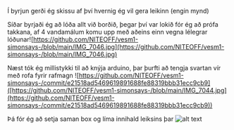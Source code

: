 Í byrjun gerði ég skissu af því hvernig ég vil gera leikinn (engin mynd)

Síðar byrjaði ég að lóða allt við borðið, þegar því var lokið fór ég að prófa takkana, af 4 vandamálum komu upp með aðeins einn vegna lélegrar lóðunar![https://github.com/NITEOFF/vesm1-simonsays-/blob/main/IMG_7046.jpg](https://github.com/NITEOFF/vesm1-simonsays-/blob/main/IMG_7046.jpg)

Næst tók ég millistykki til að knýja arduino, þar þurfti að tengja svartan vír með rofa fyrir rafmagn
![https://github.com/NITEOFF/vesm1-simonsays-/commit/e21518ad5469619891688fe88319bbb31ecc9cb9]([https://github.com/NITEOFF/vesm1-simonsays-/blob/main/IMG_7044.jpg](https://github.com/NITEOFF/vesm1-simonsays-/commit/e21518ad5469619891688fe88319bbb31ecc9cb9))

Þá fór ég að setja saman box og líma innihald leiksins þar
![[alt text](https://github.com/NITEOFF/vesm1-simonsays-/blob/main/IMG_7044.jpg)]([image.jpg](https://github.com/NITEOFF/vesm1-simonsays-/blob/main/IMG_7044.jpg))
